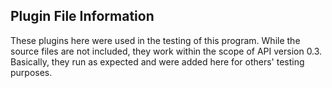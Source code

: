 ## Plugin File Information

These plugins here were used in the testing of this program. While the source files are not included, they work within the scope of API version 0.3. Basically, they run as expected and were added here for others' testing purposes.
